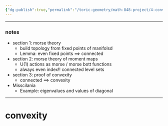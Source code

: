```yaml
---
{"dg-publish":true,"permalink":"/toric-geometry/math-848-project/4-convexity/","dgHomeLink":true,"dgPassFrontmatter":false}
---
```



--------- 
### notes

- section 1: morse theory
	- build topology from fixed points of manifolsd
	- Lemma: even fixed points ==> connected
- section 2: morse theory of moment maps
	- U(1) actions as morse / morse bott functions
	- always even index!! connected level sets
- section 3: proof of convexity
	- connected ==> convexity 
- Misscilania
	- Example: eigenvalues and values of diagonal


--- 

# convexity
